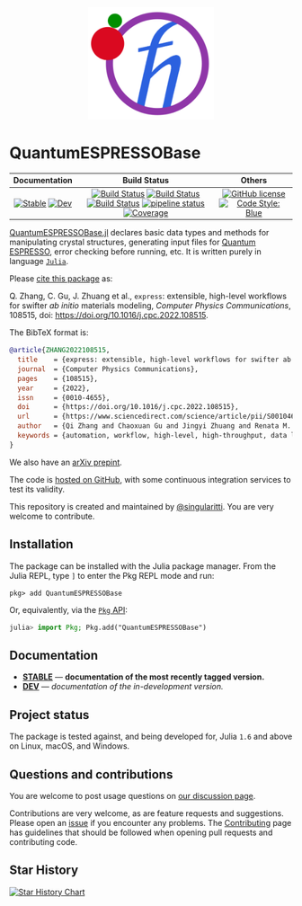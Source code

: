 <div align="center">
  <img src="https://raw.githubusercontent.com/MineralsCloud/QuantumESPRESSOBase.jl/master/docs/src/assets/logo.png" height="200"><br>
</div>

# QuantumESPRESSOBase

|                                 **Documentation**                                  |                                                                                                 **Build Status**                                                                                                 |                                        **Others**                                         |
| :--------------------------------------------------------------------------------: | :--------------------------------------------------------------------------------------------------------------------------------------------------------------------------------------------------------------: | :---------------------------------------------------------------------------------------: |
| [![Stable][docs-stable-img]][docs-stable-url] [![Dev][docs-dev-img]][docs-dev-url] | [![Build Status][gha-img]][gha-url] [![Build Status][appveyor-img]][appveyor-url] [![Build Status][cirrus-img]][cirrus-url] [![pipeline status][gitlab-img]][gitlab-url] [![Coverage][codecov-img]][codecov-url] | [![GitHub license][license-img]][license-url] [![Code Style: Blue][style-img]][style-url] |

[docs-stable-img]: https://img.shields.io/badge/docs-stable-blue.svg
[docs-stable-url]: https://MineralsCloud.github.io/QuantumESPRESSOBase.jl/stable
[docs-dev-img]: https://img.shields.io/badge/docs-dev-blue.svg
[docs-dev-url]: https://MineralsCloud.github.io/QuantumESPRESSOBase.jl/dev
[gha-img]: https://github.com/MineralsCloud/QuantumESPRESSOBase.jl/workflows/CI/badge.svg
[gha-url]: https://github.com/MineralsCloud/QuantumESPRESSOBase.jl/actions
[appveyor-img]: https://ci.appveyor.com/api/projects/status/github/MineralsCloud/QuantumESPRESSOBase.jl?svg=true
[appveyor-url]: https://ci.appveyor.com/project/singularitti/QuantumESPRESSOBase-jl
[cirrus-img]: https://api.cirrus-ci.com/github/MineralsCloud/QuantumESPRESSOBase.jl.svg
[cirrus-url]: https://cirrus-ci.com/github/MineralsCloud/QuantumESPRESSOBase.jl
[gitlab-img]: https://gitlab.com/singularitti/QuantumESPRESSOBase.jl/badges/main/pipeline.svg
[gitlab-url]: https://gitlab.com/singularitti/QuantumESPRESSOBase.jl/-/pipelines
[codecov-img]: https://codecov.io/gh/MineralsCloud/QuantumESPRESSOBase.jl/branch/main/graph/badge.svg
[codecov-url]: https://codecov.io/gh/MineralsCloud/QuantumESPRESSOBase.jl
[license-img]: https://img.shields.io/github/license/MineralsCloud/QuantumESPRESSOBase.jl
[license-url]: https://github.com/MineralsCloud/QuantumESPRESSOBase.jl/blob/main/LICENSE
[style-img]: https://img.shields.io/badge/code%20style-blue-4495d1.svg
[style-url]: https://github.com/invenia/BlueStyle

[QuantumESPRESSOBase.jl](https://github.com/MineralsCloud/QuantumESPRESSOBase.jl) declares
basic data types and methods for manipulating crystal structures, generating input files for
[Quantum ESPRESSO](https://www.quantum-espresso.org/), error checking before running, etc.
It is written purely in language [`Julia`](https://julialang.org/).

Please [cite this package](https://doi.org/10.1016/j.cpc.2022.108515) as:

Q. Zhang, C. Gu, J. Zhuang et al., `express`: extensible, high-level workflows for swifter *ab initio* materials modeling, *Computer Physics Communications*, 108515, doi: https://doi.org/10.1016/j.cpc.2022.108515.

The BibTeX format is:

```bibtex
@article{ZHANG2022108515,
  title    = {express: extensible, high-level workflows for swifter ab initio materials modeling},
  journal  = {Computer Physics Communications},
  pages    = {108515},
  year     = {2022},
  issn     = {0010-4655},
  doi      = {https://doi.org/10.1016/j.cpc.2022.108515},
  url      = {https://www.sciencedirect.com/science/article/pii/S001046552200234X},
  author   = {Qi Zhang and Chaoxuan Gu and Jingyi Zhuang and Renata M. Wentzcovitch},
  keywords = {automation, workflow, high-level, high-throughput, data lineage}
}
```

We also have an [arXiv prepint](https://arxiv.org/abs/2109.11724).

The code is [hosted on GitHub](https://github.com/MineralsCloud/QuantumESPRESSOBase.jl),
with some continuous integration services to test its validity.

This repository is created and maintained by [@singularitti](https://github.com/singularitti).
You are very welcome to contribute.

## Installation

The package can be installed with the Julia package manager.
From the Julia REPL, type `]` to enter the Pkg REPL mode and run:

```
pkg> add QuantumESPRESSOBase
```

Or, equivalently, via the [`Pkg` API](https://pkgdocs.julialang.org/v1/getting-started/):

```julia
julia> import Pkg; Pkg.add("QuantumESPRESSOBase")
```

## Documentation

- [**STABLE**][docs-stable-url] — **documentation of the most recently tagged version.**
- [**DEV**][docs-dev-url] — _documentation of the in-development version._

## Project status

The package is tested against, and being developed for, Julia `1.6` and above on Linux,
macOS, and Windows.

## Questions and contributions

You are welcome to post usage questions on [our discussion page][discussions-url].

Contributions are very welcome, as are feature requests and suggestions. Please open an
[issue][issues-url] if you encounter any problems. The [Contributing](@ref) page has
guidelines that should be followed when opening pull requests and contributing code.

[discussions-url]: https://github.com/MineralsCloud/QuantumESPRESSOBase.jl/discussions
[issues-url]: https://github.com/MineralsCloud/QuantumESPRESSOBase.jl/issues

## Star History

[![Star History Chart](https://api.star-history.com/svg?repos=MineralsCloud/QuantumESPRESSOBase.jl&type=Date)](https://star-history.com/#MineralsCloud/QuantumESPRESSOBase.jl&Date)
